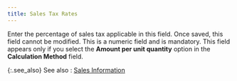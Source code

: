 ```yaml
---
title: Sales Tax Rates
---
```



Enter the percentage of sales tax applicable in this field. Once saved,  this field cannot be modified. This is a numeric field and is mandatory.  This field appears only if you select the **Amount 
 per unit quantity** option in the **Calculation 
 Method** field.


{:.see_also}
See also
: [Sales  Information](JavaScript:RelatedTopics1.Click())<!--Metadata type="DesignerControl" startspan
<object CLASSID="clsid:ADB880A6-D8FF-11CF-9377-00AA003B7A11"
	ID=RelatedTopics1
	TYPE="application/x-oleobject">
</object>-->

<object classid="clsid:ADB880A6-D8FF-11CF-9377-00AA003B7A11" id="RelatedTopics1" type="application/x-oleobject"> 
 <param name="Command" value="Related Topics">
<param name="Window" value="second">
<param name="Item1" value="Sales Information;{{site.sc_chm}}/misc/tax_component_sales_information.html">
</object><!--Metadata type="DesignerControl" endspan-->
